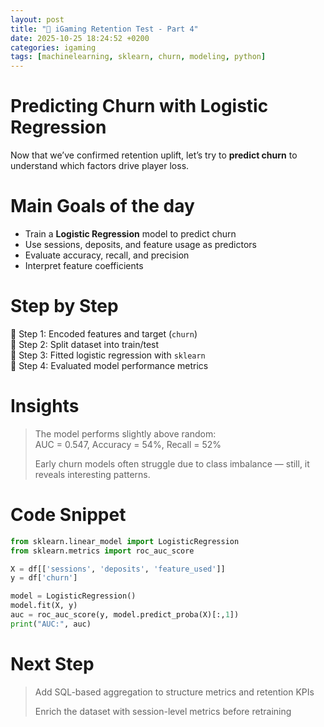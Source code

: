 ```yaml
---
layout: post
title: "🤖 iGaming Retention Test - Part 4"
date: 2025-10-25 18:24:52 +0200
categories: igaming
tags: [machinelearning, sklearn, churn, modeling, python]
---
```


# Predicting Churn with Logistic Regression

Now that we’ve confirmed retention uplift, let’s try to **predict churn** to understand which factors drive player loss.

# Main Goals of the day

- Train a **Logistic Regression** model to predict churn  
- Use sessions, deposits, and feature usage as predictors  
- Evaluate accuracy, recall, and precision  
- Interpret feature coefficients  

# Step by Step

📍 Step 1: Encoded features and target (`churn`)  
📍 Step 2: Split dataset into train/test  
📍 Step 3: Fitted logistic regression with `sklearn`  
📍 Step 4: Evaluated model performance metrics  

# Insights

> The model performs slightly above random:  
> AUC = 0.547, Accuracy = 54%, Recall = 52%  
>  
> Early churn models often struggle due to class imbalance — still, it reveals interesting patterns.


# Code Snippet

```python
from sklearn.linear_model import LogisticRegression
from sklearn.metrics import roc_auc_score

X = df[['sessions', 'deposits', 'feature_used']]
y = df['churn']

model = LogisticRegression()
model.fit(X, y)
auc = roc_auc_score(y, model.predict_proba(X)[:,1])
print("AUC:", auc)
```
# Next Step

> Add SQL-based aggregation to structure metrics and retention KPIs
> 
> Enrich the dataset with session-level metrics before retraining
